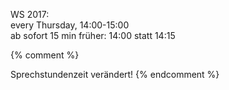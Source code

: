 
WS 2017: <br />every Thursday, 14:00-15:00<br />
<span class ="attention">ab sofort 15 min früher: 14:00 statt 14:15 </span>

{% comment %}

<span class ="attention">Sprechstundenzeit verändert!</span>
{% endcomment %}
